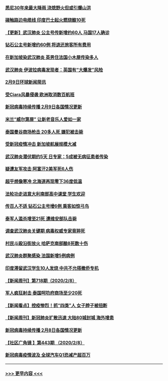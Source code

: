 #### [悉尼30年来最大降雨 浇熄野火但或引爆山洪](../pages/prog202/a102773651.md?t=02101555) 
#### [碰触路边电缆线 印度巴士起火燃烧酿10死](../pages/prog202/a102773642.md?t=02101555) 
#### [【更新】武汉肺炎 公主号传新增约60人 马国17人确诊](../pages/prog202/a102770740.md?t=02101555) 
#### [钻石公主号新增约60例 将退还旅客所有费用](../pages/prog202/a102773601.md?t=02101555) 
#### [在新加坡染武汉肺炎 英男住法国小木屋传染多人](../pages/prog202/a102773485.md?t=02101555) 
#### [武汉肺炎 伊波拉病毒发现者：英国有“大爆发”风险](../pages/prog202/a102773474.md?t=02101555) 
#### [2月9日环球新闻简讯](../pages/prog202/a102773390.md?t=02101555) 
#### [受Ciara风暴侵袭 欧洲取消数百航班](../pages/prog202/a102773357.md?t=02101555) 
#### [新冠病毒持续传播 2月9日各国情况更新](../pages/prog202/a102773346.md?t=02101555) 
#### [米兰“威尔第屋” 让新老音乐人爱如一家](../pages/prog202/a102773245.md?t=02101555) 
#### [泰国曼谷商场枪击 20多人死 嫌犯被击毙](../pages/prog202/a102773230.md?t=02101555) 
#### [受新冠疫情冲击 新加坡航展规模大减](../pages/prog202/a102773207.md?t=02101555) 
#### [武汉肺炎潜伏期约5天 日专家：5成被无病征患者传染](../pages/prog202/a102773145.md?t=02101555) 
#### [疑遭友军攻击 阿富汗2美军死6人伤](../pages/prog202/a102773140.md?t=02101555) 
#### [超乎想像寒冷 北海道再现零下36度低温](../pages/prog202/a102773122.md?t=02101555) 
#### [法轮功走进意大利南部高中课堂 学生欢迎](../pages/prog202/a102773105.md?t=02101555) 
#### [传百人不适 钻石公主号增6例 乘客如惊弓鸟](../pages/prog202/a102773051.md?t=02101555) 
#### [泰军人滥杀增至21死 遭维安部队击毙](../pages/prog202/a102772913.md?t=02101555) 
#### [调查武汉肺炎关键期 病毒权威专家竟猝死](../pages/prog202/a102773033.md?t=02101555) 
#### [村民斗殴沿街放火 哈萨克南部酿8死数十伤](../pages/prog202/a102772980.md?t=02101555) 
#### [武汉肺炎群聚感染 法国新增5例病例](../pages/prog202/a102772957.md?t=02101555) 
#### [印度滞留武汉学生10人发烧 中共不允搭撤侨专机](../pages/prog202/a102772946.md?t=02101555) 
#### [【新闻周刊】第718期（2020/2/8）](../pages/prog202/a102772921.md?t=02101555) 
#### [军人疯狂射击 泰国呵叻府商场至少20死](../pages/prog202/a102772833.md?t=02101555) 
#### [【新闻看点】控疫惨烈！抓“四类”人 女子脖子被扭断](../pages/prog202/a102772896.md?t=02101555) 
#### [【新闻周刊】新冠肺炎扩散迅速 大陆80城封城 海外增患](../pages/prog202/a102772852.md?t=02101555) 
#### [新冠病毒持续传播 2月8日各国情况更新](../pages/prog202/a102772826.md?t=02101555) 
#### [【社区广角镜  】第443期  （2020/2/8）](../pages/prog202/a102772736.md?t=02101555) 
#### [新冠病毒疫情波及 全球汽车Q1恐减产超百万](../pages/prog202/a102772695.md?t=02101555) 

----
#### [ >>> 更早内容 <<< ](../indexes/prog202-earlier.md)
